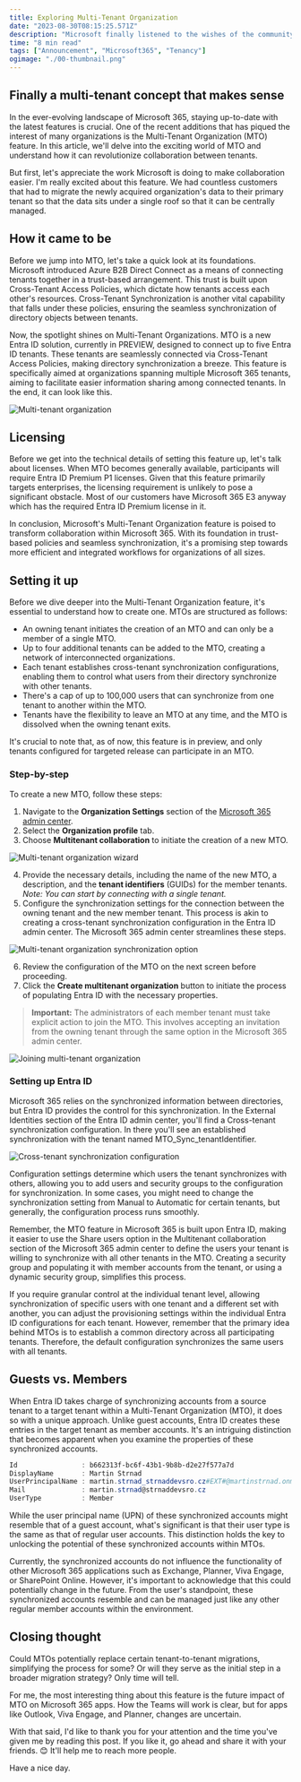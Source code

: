 ```yaml
---
title: Exploring Multi-Tenant Organization
date: "2023-08-30T08:15:25.571Z"
description: "Microsoft finally listened to the wishes of the community and introduced the Multi-tenant organization feature in the preview. It is a feature that allows ..."
time: "8 min read"
tags: ["Announcement", "Microsoft365", "Tenancy"]
ogimage: "./00-thumbnail.png"
---
```


## Finally a multi-tenant concept that makes sense

In the ever-evolving landscape of Microsoft 365, staying up-to-date with the latest features is crucial. One of the recent additions that has piqued the interest of many organizations is the Multi-Tenant Organization (MTO) feature. In this article, we'll delve into the exciting world of MTO and understand how it can revolutionize collaboration between tenants.

But first, let's appreciate the work Microsoft is doing to make collaboration easier. I'm really excited about this feature. We had countless customers that had to migrate the newly acquired organization's data to their primary tenant so that the data sits under a single roof so that it can be centrally managed.

## How it came to be

Before we jump into MTO, let's take a quick look at its foundations. Microsoft introduced Azure B2B Direct Connect as a means of connecting tenants together in a trust-based arrangement. This trust is built upon Cross-Tenant Access Policies, which dictate how tenants access each other's resources. Cross-Tenant Synchronization is another vital capability that falls under these policies, ensuring the seamless synchronization of directory objects between tenants.

Now, the spotlight shines on Multi-Tenant Organizations. MTO is a new Entra ID solution, currently in PREVIEW, designed to connect up to five Entra ID tenants. These tenants are seamlessly connected via Cross-Tenant Access Policies, making directory synchronization a breeze. This feature is specifically aimed at organizations spanning multiple Microsoft 365 tenants, aiming to facilitate easier information sharing among connected tenants. In the end, it can look like this.

![Multi-tenant organization](./00-thumbnail.png "Multi-tenant organization - Source: Microsoft Docs")

## Licensing

Before we get into the technical details of setting this feature up, let's talk about licenses. When MTO becomes generally available, participants will require Entra ID Premium P1 licenses. Given that this feature primarily targets enterprises, the licensing requirement is unlikely to pose a significant obstacle. Most of our customers have Microsoft 365 E3 anyway which has the required Entra ID Premium license in it.

In conclusion, Microsoft's Multi-Tenant Organization feature is poised to transform collaboration within Microsoft 365. With its foundation in trust-based policies and seamless synchronization, it's a promising step towards more efficient and integrated workflows for organizations of all sizes.

## Setting it up

Before we dive deeper into the Multi-Tenant Organization feature, it's essential to understand how to create one. MTOs are structured as follows:

- An owning tenant initiates the creation of an MTO and can only be a member of a single MTO.
- Up to four additional tenants can be added to the MTO, creating a network of interconnected organizations.
- Each tenant establishes cross-tenant synchronization configurations, enabling them to control what users from their directory synchronize with other tenants.
- There's a cap of up to 100,000 users that can synchronize from one tenant to another within the MTO.
- Tenants have the flexibility to leave an MTO at any time, and the MTO is dissolved when the owning tenant exits.

It's crucial to note that, as of now, this feature is in preview, and only tenants configured for targeted release can participate in an MTO.

### Step-by-step

To create a new MTO, follow these steps:

1) Navigate to the __Organization Settings__ section of the [Microsoft 365 admin center](https://admin.microsoft.com/Adminportal/Home#/Settings/OrganizationProfile).
2) Select the __Organization profile__ tab.
3) Choose __Multitenant collaboration__ to initiate the creation of a new MTO.

![Multi-tenant organization wizard](./01-multitenant-org.png "Multi-tenant organization wizard")

4) Provide the necessary details, including the name of the new MTO, a description, and the __tenant identifiers__ (GUIDs) for the member tenants. _Note: You can start by connecting with a single tenant._
5) Configure the synchronization settings for the connection between the owning tenant and the new member tenant. This process is akin to creating a cross-tenant synchronization configuration in the Entra ID admin center. The Microsoft 365 admin center streamlines these steps.

![Multi-tenant organization synchronization option](./02-sync-settings.png "Multi-tenant organization synchronization option")

6) Review the configuration of the MTO on the next screen before proceeding.
7) Click the __Create multitenant organization__ button to initiate the process of populating Entra ID with the necessary properties.

> __Important:__ The administrators of each member tenant must take explicit action to join the MTO. This involves accepting an invitation from the owning tenant through the same option in the Microsoft 365 admin center.

![Joining multi-tenant organization](./03-join-multi-tenant-org.png "Joining multi-tenant organization")

### Setting up Entra ID

Microsoft 365 relies on the synchronized information between directories, but Entra ID provides the control for this synchronization. In the External Identities section of the Entra ID admin center, you'll find a Cross-tenant synchronization configuration. In there you'll see an established synchronization with the tenant named MTO_Sync_tenantIdentifier.

![Cross-tenant synchronization configuration](./04-cross-tenant-sync.png "Cross-tenant synchronization configuration")

Configuration settings determine which users the tenant synchronizes with others, allowing you to add users and security groups to the configuration for synchronization. In some cases, you might need to change the synchronization setting from Manual to Automatic for certain tenants, but generally, the configuration process runs smoothly.

Remember, the MTO feature in Microsoft 365 is built upon Entra ID, making it easier to use the Share users option in the Multitenant collaboration section of the Microsoft 365 admin center to define the users your tenant is willing to synchronize with all other tenants in the MTO. Creating a security group and populating it with member accounts from the tenant, or using a dynamic security group, simplifies this process.

If you require granular control at the individual tenant level, allowing synchronization of specific users with one tenant and a different set with another, you can adjust the provisioning settings within the individual Entra ID configurations for each tenant. However, remember that the primary idea behind MTOs is to establish a common directory across all participating tenants. Therefore, the default configuration synchronizes the same users with all tenants.

## Guests vs. Members

When Entra ID takes charge of synchronizing accounts from a source tenant to a target tenant within a Multi-Tenant Organization (MTO), it does so with a unique approach. Unlike guest accounts, Entra ID creates these entries in the target tenant as member accounts. It's an intriguing distinction that becomes apparent when you examine the properties of these synchronized accounts.

``` Powershell
Id                : b662313f-bc6f-43b1-9b8b-d2e27f577a7d
DisplayName       : Martin Strnad
UserPrincipalName : martin.strnad_strnaddevsro.cz#EXT#@martinstrnad.onmicrosoft.com
Mail              : martin.strnad@strnaddevsro.cz
UserType          : Member
```

While the user principal name (UPN) of these synchronized accounts might resemble that of a guest account, what's significant is that their user type is the same as that of regular user accounts. This distinction holds the key to unlocking the potential of these synchronized accounts within MTOs.

Currently, the synchronized accounts do not influence the functionality of other Microsoft 365 applications such as Exchange, Planner, Viva Engage, or SharePoint Online. However, it's important to acknowledge that this could potentially change in the future. From the user's standpoint, these synchronized accounts resemble and can be managed just like any other regular member accounts within the environment.

## Closing thought

Could MTOs potentially replace certain tenant-to-tenant migrations, simplifying the process for some? Or will they serve as the initial step in a broader migration strategy? Only time will tell.

For me, the most interesting thing about this feature is the future impact of MTO on Microsoft 365 apps. How the Teams will work is clear, but for apps like Outlook, Viva Engage, and Planner, changes are uncertain.

With that said, I'd like to thank you for your attention and the time you've given me by reading this post. If you like it, go ahead and share it with your friends. 😊 It'll help me to reach more people.

Have a nice day.